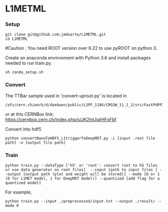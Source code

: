 # L1METML

### Setup
```
git clone git@github.com:jmduarte/L1METML.git
cd L1METML
```

#Caution : You need ROOT version over 6.22 to use pyROOT on python 3.

Create an anaconda environment with Python 3.6 and install packages needed to run train.py.
```
sh conda_setup.sh
```

### Convert
The TTBar sample used in 'convert-uproot.py' is located in
```
/afs/cern.ch/work/d/daekwon/public/L1PF_110X/CMSSW_11_1_2/src/FastPUPPI/NtupleProducer/python/TTbar_PU200_110X_1M/
```
or at this CERNBox link: https://cernbox.cern.ch/index.php/s/JK2InUjatHFxFbf

Convert into hdf5
```
python convertNanoToHDF5_L1triggerToDeepMET.py -i [input .root file path] -o [output file path]
```

### Train
```
python train.py --dataType ['h5' or 'root': convert root to h5 files or use data generator on root files]  --input [path to input files ] --output [output path (plot and weight will be stored)] --mode [0 or 1 (0 for L1MET model, 1 for DeepMET model)] --quantized [add flag for a quantized model]
```
For example,
```
python train.py --input ./preprocessed/input.txt --output ./result/ --mode 0
```
